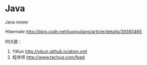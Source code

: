 # Java
Java newer

Hibernate http://blog.csdn.net/jiuqiyuliang/article/details/39380465

RSS源：
1. YiKun http://yikun.github.io/atom.xml
2. 程序师 http://www.techug.com/feed

